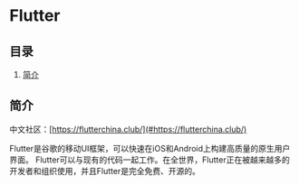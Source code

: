 # Flutter

## 目录

1. [简介](#简介)

## 简介

中文社区：[https://flutterchina.club/](#https://flutterchina.club/)

Flutter是谷歌的移动UI框架，可以快速在iOS和Android上构建高质量的原生用户界面。 Flutter可以与现有的代码一起工作。在全世界，Flutter正在被越来越多的开发者和组织使用，并且Flutter是完全免费、开源的。

